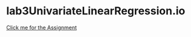 # lab3UnivariateLinearRegression.io
[Click me for the Assignment](https://github.com/Satyampatel779/lab3UnivariateLinearRegression.io/blob/5415e7c8926062f4b3e949fc09a085d4ad1a9c9e/Practical%20Lab%203%20-%20Univariate%20Linear%20Regression.html)
